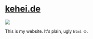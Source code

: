 # [kehei.de](https://kehei.de)
[![](https://api.travis-ci.org/bixel/kehei.de.svg?branch=master)](https://travis-ci.org/bixel/kehei.de)

This is my website. It's plain, ugly `html` ☺️.
